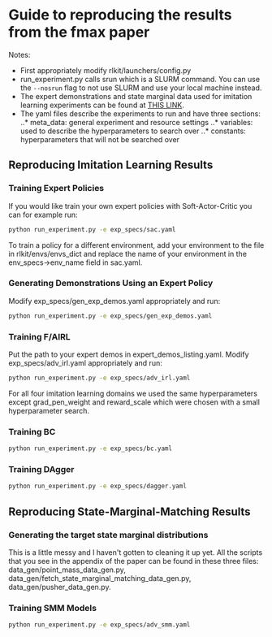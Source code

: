 # Guide to reproducing the results from the fmax paper
Notes:
- First appropriately modify rlkit/launchers/config.py
- run_experiment.py calls srun which is a SLURM command. You can use the `--nosrun` flag to not use SLURM and use your local machine instead.
- The expert demonstrations and state marginal data used for imitation learning experiments can be found at [THIS LINK](https://drive.google.com/drive/folders/1M8XvJrMU24Hq_OMGR_SylsBrsSjY4WFd?usp=sharing).
- The yaml files describe the experiments to run and have three sections:
..* meta_data: general experiment and resource settings
..* variables: used to describe the hyperparameters to search over
..* constants: hyperparameters that will not be searched over


## Reproducing Imitation Learning Results
### Training Expert Policies
If you would like train your own expert policies with Soft-Actor-Critic you can for example run:
```bash
python run_experiment.py -e exp_specs/sac.yaml
```
To train a policy for a different environment, add your environment to the file in rlkit/envs/envs_dict and replace the name of your environment in the env_specs->env_name field in sac.yaml.

### Generating Demonstrations Using an Expert Policy
Modify exp_specs/gen_exp_demos.yaml appropriately and run:
```bash
python run_experiment.py -e exp_specs/gen_exp_demos.yaml
```

### Training F/AIRL
Put the path to your expert demos in expert_demos_listing.yaml. Modify exp_specs/adv_irl.yaml appropriately and run:
```bash
python run_experiment.py -e exp_specs/adv_irl.yaml
```
For all four imitation learning domains we used the same hyperparameters except grad_pen_weight and reward_scale which were chosen with a small hyperparameter search.

### Training BC
```bash
python run_experiment.py -e exp_specs/bc.yaml
```

### Training DAgger
```bash
python run_experiment.py -e exp_specs/dagger.yaml
```

## Reproducing State-Marginal-Matching Results
### Generating the target state marginal distributions
This is a little messy and I haven't gotten to cleaning it up yet. All the scripts that you see in the appendix of the paper can be found in these three files: data_gen/point_mass_data_gen.py, data_gen/fetch_state_marginal_matching_data_gen.py, data_gen/pusher_data_gen.py.

### Training SMM Models
```bash
python run_experiment.py -e exp_specs/adv_smm.yaml
```

